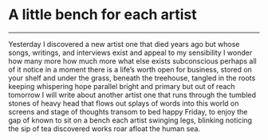 # A little bench for each artist

***

Yesterday I discovered a new artist
one that died years ago
but whose songs, writings, and interviews
exist
and appeal to my sensibility
I wonder how many more
how much more
what else
exists
subconscious perhaps
all of it
notice in a moment
there is a life’s worth
open for business, stored on your shelf and under the grass, beneath the treehouse,
tangled in the roots keeping whispering hope parallel
bright and primary but out of reach
tomorrow I will write about another artist
one that runs through the tumbled stones of heavy head
that flows out splays of words
into this world on screens and stage of thoughts transom to bed
happy Friday, to enjoy the gap of known
to sit on a bench
each artist swinging legs, blinking
noticing the sip of tea
discovered works roar afloat the human sea.
